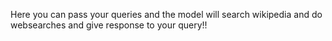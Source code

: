 Here you can pass your queries and the model will search wikipedia and do websearches and give response to your query!!
